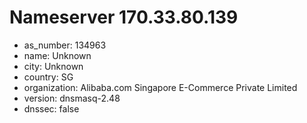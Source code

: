 # Nameserver 170.33.80.139

* as_number: 134963
* name: Unknown
* city: Unknown
* country: SG
* organization: Alibaba.com Singapore E-Commerce Private Limited
* version: dnsmasq-2.48
* dnssec: false
